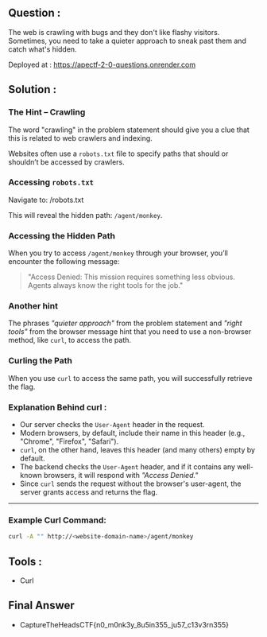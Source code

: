## Question : 
The web is crawling with bugs and they don't like flashy visitors. Sometimes, you need to take a quieter approach to sneak past them and catch what's hidden.

Deployed at : https://apectf-2-0-questions.onrender.com

## Solution : 


### The Hint – Crawling

The word "crawling" in the problem statement should give you a clue that this is related to web crawlers and indexing.

Websites often use a `robots.txt` file to specify paths that should or shouldn’t be accessed by crawlers.

### Accessing `robots.txt`

Navigate to: <website-domain-name>/robots.txt

This will reveal the hidden path: `/agent/monkey`.

### Accessing the Hidden Path

When you try to access `/agent/monkey` through your browser, you’ll encounter the following message:

> "Access Denied: This mission requires something less obvious. Agents always know the right tools for the job."

### Another hint

The phrases *"quieter approach"* from the problem statement and *"right tools"* from the browser message hint that you need to use a non-browser method, like `curl`, to access the path.

### Curling the Path

When you use `curl` to access the same path, you will successfully retrieve the flag.

### Explanation Behind curl :

- Our server checks the `User-Agent` header in the request.
- Modern browsers, by default, include their name in this header (e.g., "Chrome", "Firefox", "Safari").
- `curl`, on the other hand, leaves this header (and many others) empty by default.
- The backend checks the `User-Agent` header, and if it contains any well-known browsers, it will respond with *"Access Denied."*
- Since `curl` sends the request without the browser's user-agent, the server grants access and returns the flag.

---

### Example Curl Command:

```bash
curl -A "" http://<website-domain-name>/agent/monkey
```


## Tools : 
- Curl

## Final Answer
- CaptureTheHeadsCTF{n0_m0nk3y_8u5in355_ju57_c13v3rn355}
